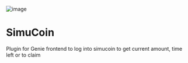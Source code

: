 ![image](https://user-images.githubusercontent.com/28072996/222988638-843ed870-ebd1-40d9-a78e-aa6ee500ce97.png)

# SimuCoin
Plugin for Genie frontend to log into simucoin to get current amount, time left or to claim
